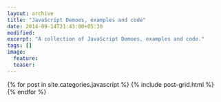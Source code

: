 ```yaml
---
layout: archive
title: "JavaScript Demoes, examples and code"
date: 2014-09-14T21:43:00+05:30
modified:
excerpt: "A collection of JavaScript Demoes, examples and code."
tags: []
image:
  feature:
  teaser:
---
```


<div class="tiles">
{% for post in site.categories.javascript %}
  {% include post-grid.html %}
{% endfor %}
</div><!-- /.tiles -->

